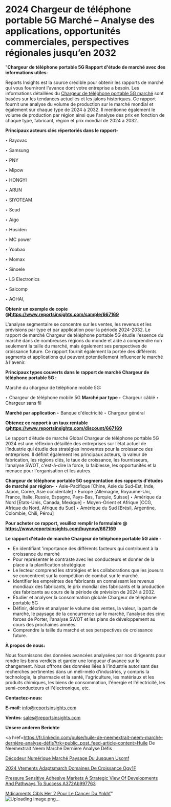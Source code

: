 # 2024 Chargeur de téléphone portable 5G Marché – Analyse des applications, opportunités commerciales, perspectives régionales jusqu’en 2032

"<strong>Chargeur de téléphone portable 5G Rapport d'étude de marché avec des informations utiles-</strong>

Reports Insights est la source crédible pour obtenir les rapports de marché qui vous fourniront l'avance dont votre entreprise a besoin. Les informations détaillées du <a href=https://www.reportsinsights.com/sample/667169>Chargeur de téléphone portable 5G marché</a> sont basées sur les tendances actuelles et les jalons historiques. Ce rapport fournit une analyse du volume de production sur le marché mondial et également sur chaque type de 2024 à 2032. Il mentionne également le volume de production par région ainsi que l'analyse des prix en fonction de chaque type, fabricant, région et prix mondial de 2024 à 2032.

<b>Principaux acteurs clés répertoriés dans le rapport-</b>

‣ Rayovac

‣ Samsung

‣ PNY

‣ Mipow

‣ HONGYI

‣ ARUN

‣ SIYOTEAM

‣ Scud

‣ Aigo

‣ Hosiden

‣ MC power

‣ Yoobao

‣ Momax

‣ Sinoele

‣ LG Electronics

‣ Salcomp

‣ AOHAI,

<strong><b>Obtenir un exemple de copie @</b></strong><a href=https://www.reportsinsights.com/sample/667169><strong><b>https://www.reportsinsights.com/sample/667169</b></strong></a>

L'analyse segmentaire se concentre sur les ventes, les revenus et les prévisions par type et par application pour la période 2024-2032. Le rapport de marché Chargeur de téléphone portable 5G étudie l'essence du marché dans de nombreuses régions du monde et aide à comprendre non seulement la taille du marché, mais également ses perspectives de croissance future. Ce rapport fournit également la portée des différents segments et applications qui peuvent potentiellement influencer le marché à l'avenir.

<strong>Principaux types couverts dans le rapport de marché Chargeur de téléphone portable 5G :</strong>

Marché du chargeur de téléphone mobile 5G:

‣  Chargeur de téléphone mobile 5G <strong> Marché <strong> par type </strong> </strong>
‣ Chargeur câblé
‣ Chargeur sans fil

<strong>Marché par application </strong>
‣ Banque d'électricité
‣ Chargeur général

<strong><b>Obtenez ce rapport à un taux rentable @</b></strong><a href=https://www.reportsinsights.com/discount/667169><strong><b>https://www.reportsinsights.com/discount/667169</b></strong></a>

Le rapport d’étude de marché Global Chargeur de téléphone portable 5G 2024 est une réflexion détaillée des entreprises sur l’état actuel de l’industrie qui étudie des stratégies innovantes pour la croissance des entreprises. Il définit également les principaux acteurs, la valeur de fabrication, les régions clés, le taux de croissance, les fournisseurs, l'analyse SWOT, c'est-à-dire la force, la faiblesse, les opportunités et la menace pour l'organisation et les autres.

<strong>Chargeur de téléphone portable 5G segmentation des rapports d'études de marché par région-</strong>
‣ Asie-Pacifique [Chine, Asie du Sud-Est, Inde, Japon, Corée, Asie occidentale]
‣ Europe [Allemagne, Royaume-Uni, France, Italie, Russie, Espagne, Pays-Bas, Turquie, Suisse]
‣ Amérique du Nord [États-Unis, Canada, Mexique]
‣ Moyen-Orient et Afrique [CCG, Afrique du Nord, Afrique du Sud]
‣ Amérique du Sud [Brésil, Argentine, Colombie, Chili, Pérou]

<strong>Pour acheter ce rapport, veuillez remplir le formulaire @   <a href=https://www.reportsinsights.com/buynow/667169>https://www.reportsinsights.com/buynow/667169</a></strong>

<strong>Le rapport d'étude de marché Chargeur de téléphone portable 5G aide -</strong>
<ul>
  <li>En identifiant 'importance des différents facteurs qui contribuent à la croissance du marché</li>
  <li>Pour représenter le contraste avec les conducteurs et donner de la place à la planification stratégique</li>
  <li>Le lecteur comprend les stratégies et les collaborations que les joueurs se concentrent sur la compétition de combat sur le marché.</li>
  <li>Identifier les empreintes des fabricants en connaissant les revenus mondiaux des fabricants, le prix mondial des fabricants et la production des fabricants au cours de la période de prévision de 2024 à 2032.</li>
  <li>Étudier et analyser la consommation globale Chargeur de téléphone portable 5G</li>
  <li>Définir, décrire et analyser le volume des ventes, la valeur, la part de marché, le paysage de la concurrence sur le marché, l'analyse des cinq forces de Porter, l'analyse SWOT et les plans de développement au cours des prochaines années.</li>
  <li>Comprendre la taille du marché et ses perspectives de croissance future.</li>
</ul>
<strong>À propos de nous:</strong>

Nous fournissons des données avancées analysées par nos dirigeants pour rendre les bons verdicts et garder une longueur d'avance sur le changement. Nous offrons des données liées à l'industrie autorisant des recherches pertinentes dans un méli-mélo d'industries, y compris la technologie, la pharmacie et la santé, l'agriculture, les matériaux et les produits chimiques, les biens de consommation, l'énergie et l'électricité, les semi-conducteurs et l'électronique, etc.

<strong>Contactez-nous:</strong>

<strong>E-mail:</strong> <a href=mailto:info@reportsinsights.com>info@reportsinsights.com</a>

<strong>Ventes</strong>: <a href=mailto:sales@reportsinsights.com>sales@reportsinsights.com</a>

<strong>Unsere anderen Berichte</strong>

<a href=https://fr.linkedin.com/pulse/huile-de-neemextrait-neem-marché-dernière-analyse-défis?trk=public_post_feed-article-content>Huile De Neemextrait Neem Marché Dernière Analyse Défis</a>

<a href=https://fr.linkedin.com/pulse/décodeur-numérique-marché-paysage-du-jusquen-usomf/>Décodeur Numérique Marché Paysage Du Jusquen Usomf</a>

<a href=https://www.linkedin.com/pulse/2024-v%C3%AAtements-adapt%C3%A9smarch%C3%A9-domaines-de-croissance-ogy1f/>2024 Vtements Adaptsmarch Domaines De Croissance Ogy1F</a>

<a href=https://medium.com/@reportinsights.ja/pressure-sensitive-adhesive-markets-a-strategic-view-of-developments-and-pathways-to-success-a372ab997763>Pressure Sensitive Adhesive Markets A Strategic View Of Developments And Pathways To Success A372Ab997763</a>

<a href=https://www.linkedin.com/pulse/m%C3%A9dicaments-cibl%C3%A9s-her-2-pour-le-cancer-du-ynkhf/>Mdicaments Cibls Her 2 Pour Le Cancer Du Ynkhf</a>"
![Uploading image.png…]()
